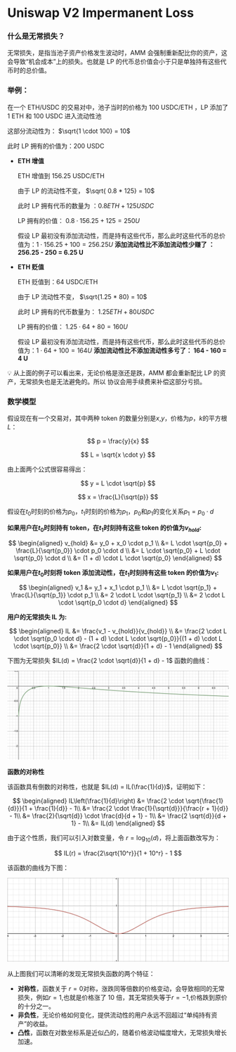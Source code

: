 # Uniswap V2 Impermanent Loss

### 什么是无常损失？

无常损失，是指当池子资产价格发生波动时，AMM 会强制重新配比你的资产，这会导致“机会成本”上的损失。也就是 LP 的代币总价值会小于只是单独持有这些代币时的总价值。

### 举例：

在一个 ETH/USDC 的交易对中，池子当时的价格为 100 USDC/ETH ，LP 添加了 1 ETH 和 100 USDC 进入流动性池

这部分流动性为： $\sqrt{1 \cdot 100} = 10$

此时 LP 拥有的价值为：200 USDC

- **ETH 增值**

  ETH 增值到 156.25 USDC/ETH

  由于 LP 的流动性不变， $\sqrt{ 0.8 * 125} = 10$

  此时 LP 拥有代币的数量为 ：$0.8 ETH + 125 USDC$

  LP 拥有的价值： $0.8 \cdot 156.25 + 125 = 250 U$

  假设 LP 最初没有添加流动性，而是持有这些代币，那么此时这些代币的总价值为：$1 \cdot 156.25 + 100 = 256.25 U$
  **添加流动性比不添加流动性少赚了 ：256.25 - 250 = 6.25 U**

- **ETH 贬值**

  ETH 贬值到：64 USDC/ETH

  由于 LP 流动性不变， $\sqrt{1.25 * 80} = 10$

  此时 LP 拥有的代币数量为： $1.25 ETH + 80 USDC$

  LP 拥有的价值： $1.25 \cdot 64 + 80 = 160 U$

  假设 LP 最初没有添加流动性，而是持有这些代币，那么此时这些代币的总价值为：$1 \cdot 64 + 100 = 164 U$
  **添加流动性比不添加流动性多亏了： 164 - 160 = 4 U**

💡 从上面的例子可以看出来，无论价格是涨还是跌，AMM 都会重新配比 LP 的资产，无常损失也是无法避免的。所以 协议会用手续费来补偿这部分亏损。

### 数学模型

假设现在有一个交易对，其中两种 token 的数量分别是$x$,$y$，价格为$p$，$k$的平方根$L$：

$$
p = \frac{y}{x}
$$

$$
L = \sqrt{x \cdot y}
$$

由上面两个公式很容易得出：

$$
y = L \cdot \sqrt{p}
$$

$$
x = \frac{L}{\sqrt{p}}
$$

假设在$t_0$时刻的价格为$p_0$，$t_1$时刻的价格为$p_1$，$p_0$和$p_1$的变化关系$p_1 = p_0 \cdot d$

**如果用户在$t_0$时刻持有 token，在$t_1$时刻持有这些 token 的价值为$v_{hold}$:**

$$
\begin{aligned}
v_{hold} &= y_0 + x_0 \cdot p_1 \\
         &= L \cdot \sqrt{p_0} + \frac{L}{\sqrt{p_0}} \cdot p_0 \cdot d \\
         &= L \cdot \sqrt{p_0} + L \cdot \sqrt{p_0} \cdot d \\
         &= (1 + d) \cdot L \cdot \sqrt{p_0}
\end{aligned}
$$

**如果用户在$t_0$时刻将 token 添加流动性，在$t_1$时刻持有这些 token 的价值为$v_1$:**

$$
\begin{aligned}
v_1 &= y_1 + x_1 \cdot p_1 \\
    &= L \cdot \sqrt{p_1} + \frac{L}{\sqrt{p_1}} \cdot p_1 \\
    &= 2 \cdot L \cdot \sqrt{p_1} \\
    &= 2 \cdot L \cdot \sqrt{p_0 \cdot d}
\end{aligned}
$$

**用户的无常损失 IL 为:**

$$
\begin{aligned}
IL &= \frac{v_1 - v_{hold}}{v_{hold}} \\
   &= \frac{2 \cdot L \cdot \sqrt{p_0 \cdot d} - (1 + d) \cdot L \cdot \sqrt{p_0}}{(1 + d) \cdot L \cdot \sqrt{p_0}} \\
   &= \frac{2 \cdot \sqrt{d}}{1 + d} - 1
\end{aligned}
$$

下图为无常损失 $IL(d) = \frac{2 \cdot \sqrt{d}}{1 + d} - 1$ 函数的曲线：

<img src="images/Uniswap18.jpg" alt="uniswapV2 无常损失函数曲线">

**函数的对称性**

该函数具有倒数的对称性，也就是 $IL(d) = IL(\frac{1}{d})$，证明如下：

$$
\begin{aligned}
IL\left(\frac{1}{d}\right)
&= \frac{2 \cdot \sqrt{\frac{1}{d}}}{1 + \frac{1}{d}} - 1\\
&= \frac{2 \cdot \frac{1}{\sqrt{d}}}{\frac{r + 1}{d}} - 1\\
&= \frac{2}{\sqrt{d}} \cdot \frac{d}{d + 1} - 1\\
&= \frac{2 \sqrt{d}}{d + 1} - 1\\
&= IL(d)
\end{aligned}
$$

由于这个性质，我们可以引入对数变量，令 $r = \log_{10}(d)$，将上面函数改写为：

$$
IL(r) = \frac{2\sqrt{10^r}}{1 + 10^r} - 1
$$

该函数的曲线为下图：

<img src="images/Uniswap19.jpg" alt="uniswapV2 无常损失函数对数曲线">

从上图我们可以清晰的发现无常损失函数的两个特征：

- **对称性**，函数关于 $r = 0$对称，涨跌同等倍数的价格变动，会导致相同的无常损失，例如$r = 1$,也就是价格涨了 10 倍，其无常损失等于$r = -1$,价格跌到原价的十分之一。
- **非负性**，无论价格如何变化，提供流动性的用户永远不回超过“单纯持有资产”的收益。
- **凸性**，函数在对数坐标系是近似凸的，随着价格波动幅度增大，无常损失增长加速。
